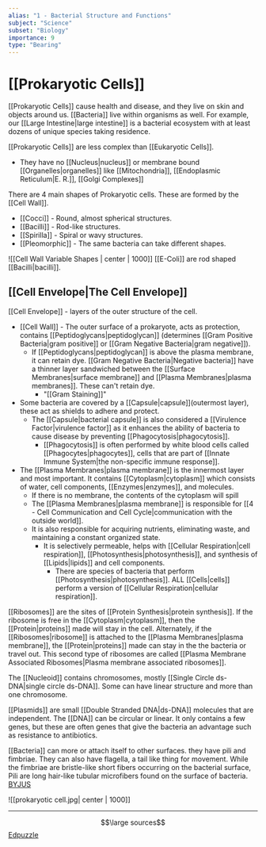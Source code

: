 ```yaml
---
alias: "1 - Bacterial Structure and Functions"
subject: "Science"
subset: "Biology"
importance: 9
type: "Bearing"
---
```

# [[Prokaryotic Cells]]

[[Prokaryotic Cells]] cause health and disease, and they live on skin and objects around us. [[Bacteria]] live within organisms as well. For example, our [[Large Intestine|large intestine]] is a bacterial ecosystem with at least dozens of unique species taking residence.

[[Prokaryotic Cells]] are less complex than [[Eukaryotic Cells]].
- They have no [[Nucleus|nucleus]] or membrane bound [[Organelles|organelles]] like [[Mitochondria]], [[Endoplasmic Reticulum|E. R.]], [[Golgi Complexes]]

There are 4 main shapes of Prokaryotic cells. These are formed by the [[Cell Wall]].
- [[Cocci]] - Round, almost spherical structures.
- [[Bacilli]] - Rod-like structures.
- [[Spirilla]] - Spiral or wavy structures.
- [[Pleomorphic]] - The same bacteria can take different shapes.

![[Cell Wall Variable Shapes | center | 1000]]
[[E-Coli]] are rod shaped [[Bacilli|bacilli]].

## [[Cell Envelope|The Cell Envelope]]
[[Cell Envelope]] - layers of the outer structure of the cell.
- [[Cell Wall]] - The outer surface of a prokaryote, acts as protection, contains [[Peptidoglycans|peptidoglycan]] (determines [[Gram Positive Bacteria|gram positive]] or [[Gram Negative Bacteria|gram negative]]). 
	- If [[Peptidoglycans|peptidoglycan]] is above the plasma membrane, it can retain dye. [[Gram Negative Bacteria|Negative bacteria]] have a thinner layer sandwiched between the [[Surface Membranes|surface membrane]] and [[Plasma Membranes|plasma membranes]]. These can't retain dye.
		- "[[Gram Staining]]"
- Some bacteria are covered by a [[Capsule|capsule]](outermost layer), these act as shields to adhere and protect.
	- The [[Capsule|bacterial capsule]] is also considered a [[Virulence Factor|virulence factor]] as it enhances the ability of bacteria to cause disease by preventing [[Phagocytosis|phagocytosis]].
		- [[Phagocytosis]] is often performed by white blood cells called [[Phagocytes|phagocytes]], cells that are part of [[Innate Immune System|the non-specific immune response]].
- The [[Plasma Membranes|plasma membrane]] is the innermost layer and most important. It contains [[Cytoplasm|cytoplasm]] which consists of water, cell components, [[Enzymes|enzymes]], and molecules. 
	- If there is no membrane, the contents of the cytoplasm will spill
	- The [[Plasma Membranes|plasma membrane]] is responsible for [[4 - Cell Communication and Cell Cycle|communication with the outside world]].
	- It is also responsible for acquiring nutrients, eliminating waste, and maintaining a constant organized state.
		- It is selectively permeable, helps with [[Cellular Respiration|cell respiration]], [[Photosynthesis|photosynthesis]], and synthesis of [[Lipids|lipids]] and cell components.
			- There are species of bacteria that perform [[Photosynthesis|photosynthesis]]. ALL [[Cells|cells]] perform a version of [[Cellular Respiration|cellular respiration]].

[[Ribosomes]] are the sites of [[Protein Synthesis|protein synthesis]]. If the ribosome is free in the [[Cytoplasm|cytoplasm]], then the [[Protein|proteins]] made will stay in the cell. Alternately, if the [[Ribosomes|ribosome]] is attached to the [[Plasma Membranes|plasma membrane]], the [[Protein|proteins]] made can stay in the the bacteria or travel out. This second type of ribosomes are called [[Plasma Membrane Associated Ribosomes|Plasma membrane associated ribosomes]].

The [[Nucleoid]] contains chromosomes, mostly [[Single Circle ds-DNA|single circle ds-DNA]]. Some can have linear structure and more than one chromosome.

[[Plasmids]] are small [[Double Stranded DNA|ds-DNA]] molecules that are independent. The [[DNA]] can be circular or linear. It only contains a few genes, but these are often genes that give the bacteria an advantage such as resistance to antibiotics.

[[Bacteria]] can more or attach itself to other surfaces. they have pili and fimbriae. They can also have flagella, a tail like thing for movement. 
While the fimbriae are bristle-like short fibers occurring on the bacterial surface, Pili are long hair-like tubular microfibers found on the surface of bacteria. [BYJUS](https://byjus.com/neet/fimbriae-and-pili/#:~:text=While%20the%20fimbriae%20are%20bristle,negative%20and%20gram%2Dpositive%20bacteria.)

![[prokaryotic cell.jpg| center | 1000]]
 - - -
$$\large sources$$
[Edpuzzle](https://edpuzzle.com/assignments/64ef1e4ded6ee5401e545d38/watch)
